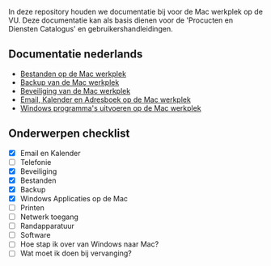 In deze repository houden we documentatie bij voor de Mac werkplek op de VU. Deze documentatie kan als basis dienen voor de 'Procucten en Diensten Catalogus' en gebruikershandleidingen.

Documentatie nederlands
-----------------------

- [Bestanden op de Mac werkplek](nl/files.md)
- [Backup van de Mac werkplek](nl/backup.md)
- [Beveiliging van de Mac werkplek](nl/security.md)
- [Email, Kalender en Adresboek op de Mac werkplek](nl/email.md)
- [Windows programma's uitvoeren op de Mac werkplek](nl/windows_applications.md)


Onderwerpen checklist
---------------------

- [x] Email en Kalender
- [ ] Telefonie
- [x] Beveiliging
- [x] Bestanden
- [x] Backup
- [x] Windows Applicaties op de Mac
- [ ] Printen
- [ ] Netwerk toegang
- [ ] Randapparatuur
- [ ] Software
- [ ] Hoe stap ik over van Windows naar Mac?
- [ ] Wat moet ik doen bij vervanging?
